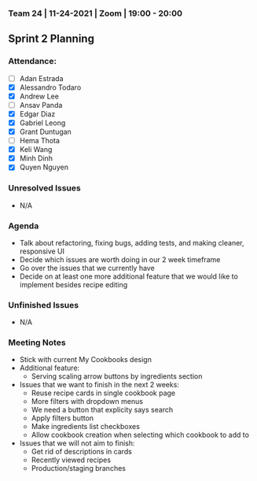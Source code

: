 ### Team 24 | 11-24-2021 | Zoom | 19:00 - 20:00
## Sprint 2 Planning

### Attendance:
- [ ] Adan Estrada
- [x] Alessandro Todaro
- [x] Andrew Lee
- [ ] Ansav Panda
- [x] Edgar Diaz
- [x] Gabriel Leong
- [x] Grant Duntugan
- [ ] Hema Thota
- [x] Keli Wang
- [X] Minh Dinh
- [x] Quyen Nguyen

### Unresolved Issues
- N/A

### Agenda
- Talk about refactoring, fixing bugs, adding tests, and making cleaner, responsive UI
- Decide which issues are worth doing in our 2 week timeframe
- Go over the issues that we currently have
- Decide on at least one more additional feature that we would like to implement besides recipe editing

### Unfinished Issues
- N/A
  
### Meeting Notes
- Stick with current My Cookbooks design
- Additional feature:
  - Serving scaling arrow buttons by ingredients section
- Issues that we want to finish in the next 2 weeks:
  - Reuse recipe cards in single cookbook page
  - More filters with dropdown menus
  - We need a button that explicity says search
  - Apply filters button
  - Make ingredients list checkboxes
  - Allow cookbook creation when selecting which cookbook to add to
- Issues that we will not aim to finish:
  - Get rid of descriptions in cards
  - Recently viewed recipes
  - Production/staging branches
